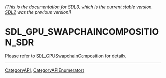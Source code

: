 ###### (This is the documentation for SDL3, which is the current stable version. [SDL2](https://wiki.libsdl.org/SDL2/) was the previous version!)
# SDL_GPU_SWAPCHAINCOMPOSITION_SDR

Please refer to [SDL_GPUSwapchainComposition](SDL_GPUSwapchainComposition) for details.

----
[CategoryAPI](CategoryAPI), [CategoryAPIEnumerators](CategoryAPIEnumerators)

